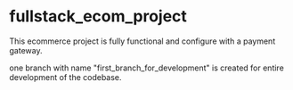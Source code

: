 # fullstack_ecom_project
This ecommerce project is fully functional and configure with a payment gateway.

one branch with name "first_branch_for_development" is created for entire development of the codebase.
